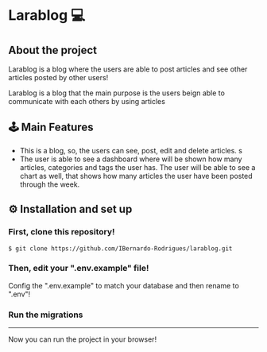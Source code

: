 # Larablog 💻

## About the project

Larablog is a blog where the users are able to post articles and see other articles posted by other users!

Larablog is a blog that the main purpose is the users beign able to communicate with each others by using articles

## 🕹️ Main Features 

  * This is a blog, so, the users can see, post, edit and delete articles.
s
  * The user is able to see a dashboard where will be shown how many articles, categories and tags the user has. The user will be able to see a chart as well, that shows how many articles the user have been posted through the week.

## ⚙️ Installation and set up 

### First, clone this repository!

```
$ git clone https://github.com/IBernardo-Rodrigues/larablog.git
```

### Then, edit your ".env.example" file!

Config the ".env.example" to match your database and then rename to ".env"!

### Run the migrations

<hr>

Now you can run the project in your browser!


